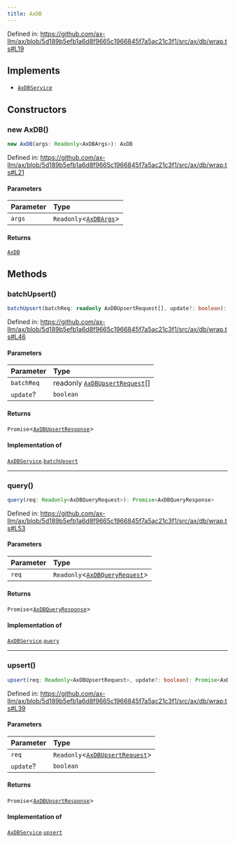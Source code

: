 ```yaml
---
title: AxDB
---
```


Defined in: https://github.com/ax-llm/ax/blob/5d189b5efb1a6d8f9665c1966845f7a5ac21c3f1/src/ax/db/wrap.ts#L19

## Implements

- [`AxDBService`](/api/#03-apidocs/interfaceaxdbservice)

## Constructors

<a id="constructors"></a>

### new AxDB()

```ts
new AxDB(args: Readonly<AxDBArgs>): AxDB
```

Defined in: https://github.com/ax-llm/ax/blob/5d189b5efb1a6d8f9665c1966845f7a5ac21c3f1/src/ax/db/wrap.ts#L21

#### Parameters

| Parameter | Type |
| :------ | :------ |
| `args` | `Readonly`\<[`AxDBArgs`](/api/#03-apidocs/typealiasaxdbargs)\> |

#### Returns

[`AxDB`](/api/#03-apidocs/classaxdb)

## Methods

<a id="batchUpsert"></a>

### batchUpsert()

```ts
batchUpsert(batchReq: readonly AxDBUpsertRequest[], update?: boolean): Promise<AxDBUpsertResponse>
```

Defined in: https://github.com/ax-llm/ax/blob/5d189b5efb1a6d8f9665c1966845f7a5ac21c3f1/src/ax/db/wrap.ts#L46

#### Parameters

| Parameter | Type |
| :------ | :------ |
| `batchReq` | readonly [`AxDBUpsertRequest`](/api/#03-apidocs/typealiasaxdbupsertrequest)[] |
| `update`? | `boolean` |

#### Returns

`Promise`\<[`AxDBUpsertResponse`](/api/#03-apidocs/typealiasaxdbupsertresponse)\>

#### Implementation of

[`AxDBService`](/api/#03-apidocs/interfaceaxdbservice).[`batchUpsert`](/api/#03-apidocs/interfaceaxdbservicemdbatchupsert)

***

<a id="query"></a>

### query()

```ts
query(req: Readonly<AxDBQueryRequest>): Promise<AxDBQueryResponse>
```

Defined in: https://github.com/ax-llm/ax/blob/5d189b5efb1a6d8f9665c1966845f7a5ac21c3f1/src/ax/db/wrap.ts#L53

#### Parameters

| Parameter | Type |
| :------ | :------ |
| `req` | `Readonly`\<[`AxDBQueryRequest`](/api/#03-apidocs/typealiasaxdbqueryrequest)\> |

#### Returns

`Promise`\<[`AxDBQueryResponse`](/api/#03-apidocs/typealiasaxdbqueryresponse)\>

#### Implementation of

[`AxDBService`](/api/#03-apidocs/interfaceaxdbservice).[`query`](/api/#03-apidocs/interfaceaxdbservicemdquery)

***

<a id="upsert"></a>

### upsert()

```ts
upsert(req: Readonly<AxDBUpsertRequest>, update?: boolean): Promise<AxDBUpsertResponse>
```

Defined in: https://github.com/ax-llm/ax/blob/5d189b5efb1a6d8f9665c1966845f7a5ac21c3f1/src/ax/db/wrap.ts#L39

#### Parameters

| Parameter | Type |
| :------ | :------ |
| `req` | `Readonly`\<[`AxDBUpsertRequest`](/api/#03-apidocs/typealiasaxdbupsertrequest)\> |
| `update`? | `boolean` |

#### Returns

`Promise`\<[`AxDBUpsertResponse`](/api/#03-apidocs/typealiasaxdbupsertresponse)\>

#### Implementation of

[`AxDBService`](/api/#03-apidocs/interfaceaxdbservice).[`upsert`](/api/#03-apidocs/interfaceaxdbservicemdupsert)
